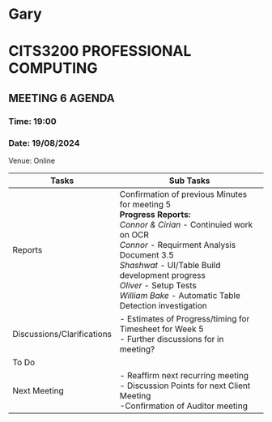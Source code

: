 # Gary
# CITS3200 PROFESSIONAL COMPUTING

## MEETING 6 AGENDA

### Time: 19:00
### Date: 19/08/2024

Venue: Online

| Tasks                      | Sub Tasks                                                                                                                                                                          |
| -------------------------- | ---------------------------------------------------------------------------------------------------------------------------------------------------------------------------------- |
| Reports                    | Confirmation of previous Minutes for meeting 5<br>                                                                                                                     **Progress Reports:**  <br> *Connor & Cirian* - Continuied work on OCR <br> *Connor* - Requirment Analysis Document 3.5 <br>*Shashwat* - UI/Table Build development progress <br> *Oliver* - Setup Tests <br>*William Bake* - Automatic Table Detection investigation 
| Discussions/Clarifications | - Estimates of Progress/timing for Timesheet for Week 5 <br> - Further discussions for in meeting?|
| To Do                      | |
| Next Meeting               | - Reaffirm next recurring meeting <br> - Discussion Points for next Client Meeting <br> -Confirmation of Auditor meeting|
